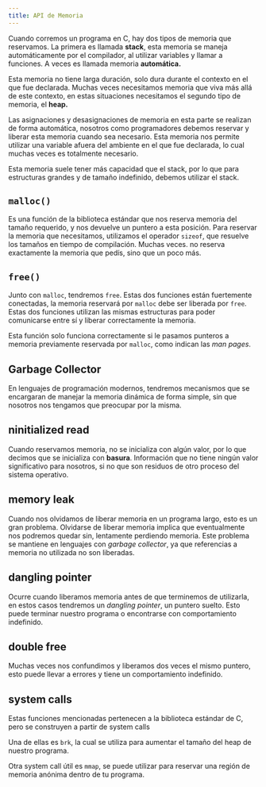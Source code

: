 ```yaml
---
title: API de Memoria
---
```


Cuando corremos un programa en C, hay dos tipos de memoria que reservamos. La primera es llamada **stack**, esta memoria se maneja automáticamente por el compilador, al utilizar variables y llamar a funciones. A veces es llamada memoria **automática.**

Esta memoria no tiene larga duración, solo dura durante el contexto en el que fue declarada. Muchas veces necesitamos memoria que viva más allá de este contexto, en estas situaciones necesitamos el segundo tipo de memoria, el **heap.**

Las asignaciones y desasignaciones de memoria en esta parte se realizan de forma automática, nosotros como programadores debemos reservar y liberar esta memoria cuando sea necesario. Esta memoria nos permite utilizar una variable afuera del ambiente en el que fue declarada, lo cual muchas veces es totalmente necesario.

Esta memoria suele tener más capacidad que el stack, por lo que para estructuras grandes y de tamaño indefinido, debemos utilizar el stack.

## `malloc()`

Es una función de la biblioteca estándar que nos reserva memoria del tamaño requerido, y nos devuelve un puntero a esta posición. Para reservar la memoria que necesitamos, utilizamos el operador `sizeof`, que resuelve los tamaños en tiempo de compilación. Muchas veces. no reserva exactamente la memoria que pedís, sino que un poco más.

## `free()`

Junto con `malloc`, tendremos `free`. Estas dos funciones están fuertemente conectadas, la memoria reservará por `malloc` debe ser liberada por `free`. Estas dos funciones utilizan las mismas estructuras para poder comunicarse entre sí y liberar correctamente la memoria.

Esta función solo funciona correctamente si le pasamos punteros a memoria previamente reservada por `malloc`, como indican las *man pages*.

## Garbage Collector

En lenguajes de programación modernos, tendremos mecanismos que se encargaran de manejar la memoria dinámica de forma simple, sin que nosotros nos tengamos que preocupar por la misma.

## ninitialized read

Cuando reservamos memoria, no se inicializa con algún valor, por lo que decimos que se inicializa con **basura**. Información que no tiene ningún valor significativo para nosotros, si no que son residuos de otro proceso del sistema operativo.

## memory leak

Cuando nos olvidamos de liberar memoria en un programa largo, esto es un gran problema. Olvidarse de liberar memoria implica que eventualmente nos podremos quedar sin, lentamente perdiendo memoria. Este problema se mantiene en lenguajes con *garbage collector*, ya que referencias a memoria no utilizada no son liberadas.

## dangling pointer

Ocurre cuando liberamos memoria antes de que terminemos de utilizarla, en estos casos tendremos un *dangling pointer*, un puntero suelto. Esto puede terminar nuestro programa o encontrarse con comportamiento indefinido.

## double free

Muchas veces nos confundimos y liberamos dos veces el mismo puntero, esto puede llevar a errores y tiene un comportamiento indefinido.

## system calls

Estas funciones mencionadas pertenecen a la biblioteca estándar de C, pero se construyen a partir de system calls

Una de ellas es `brk`, la cual se utiliza para aumentar el tamaño del heap de nuestro programa.

Otra system call útil es `mmap`, se puede utilizar para reservar una región de memoria anónima dentro de tu programa.
